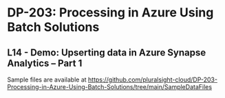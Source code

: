 # DP-203: Processing in Azure Using Batch Solutions

## L14 - Demo: Upserting data in Azure Synapse Analytics – Part 1

Sample files are available at https://github.com/pluralsight-cloud/DP-203-Processing-in-Azure-Using-Batch-Solutions/tree/main/SampleDataFiles